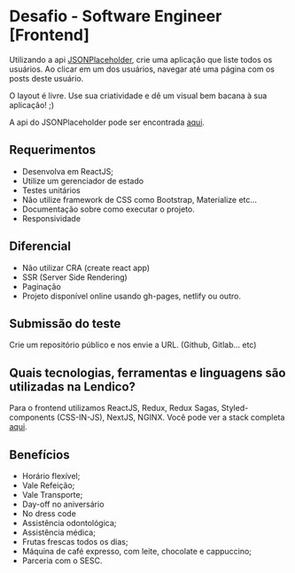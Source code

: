 # Desafio - Software Engineer [Frontend]

  Utilizando a api [JSONPlaceholder](https://jsonplaceholder.typicode.com/), crie uma aplicação que liste todos os usuários. Ao clicar em um dos usuários, navegar até uma página com os posts deste usuário.

  O layout é livre. Use sua criatividade e dê um visual bem bacana à sua aplicação! ;)

  A api do JSONPlaceholder pode ser encontrada [aqui](https://jsonplaceholder.typicode.com/).

## Requerimentos
  - Desenvolva em ReactJS;
  - Utilize um gerenciador de estado
  - Testes unitários
  - Não utilize framework de CSS como Bootstrap, Materialize etc...
  - Documentação sobre como executar o projeto.
  - Responsividade

## Diferencial
  - Não utilizar CRA (create react app)
  - SSR (Server Side Rendering)
  - Paginação
  - Projeto disponível online usando gh-pages, netlify ou outro.

## Submissão do teste
  Crie um repositório público e nos envie a URL. (Github, Gitlab... etc)

## Quais tecnologias, ferramentas e linguagens são utilizadas na Lendico?
  Para o frontend utilizamos ReactJS, Redux, Redux Sagas, Styled-components
  (CSS-IN-JS), NextJS, NGINX. Você pode ver a stack completa [aqui](https://stackshare.io/lendico-brasil/lendico-brasil).

## Benefícios
  - Horário flexível;
  - Vale Refeição;
  - Vale Transporte;
  - Day-off no aniversário
  - No dress code
  - Assistência odontológica;
  - Assistência médica;
  - Frutas frescas todos os dias;
  - Máquina de café expresso, com leite, chocolate e cappuccino;
  - Parceria com o SESC.
